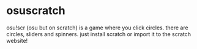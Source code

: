 # osuscratch
osu!scr (osu but on scratch) is a game where you click circles.
there are circles, sliders and spinners.
just install scratch or import it to the scratch website!
